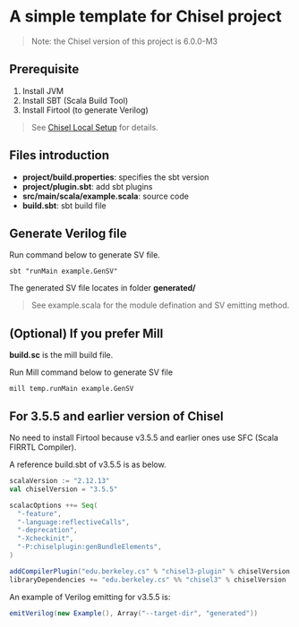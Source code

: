 # A simple template for Chisel project
> Note: the Chisel version of this project is 6.0.0-M3 
## Prerequisite
1. Install JVM
2. Install SBT (Scala Build Tool)
3. Install Firtool (to generate Verilog)

> See [Chisel Local Setup](https://github.com/chipsalliance/chisel/blob/main/SETUP.md) for details.
## Files introduction
- **project/build.properties**: specifies the sbt version
- **project/plugin.sbt**:  add sbt plugins
- **src/main/scala/example.scala**: source code
- **build.sbt**: sbt build file

## Generate Verilog file
Run command below to generate SV file.
```
sbt "runMain example.GenSV"
```
The generated SV file locates in folder **generated/**

> See example.scala for the module defination and SV emitting method.

## (Optional) If you prefer Mill
**build.sc** is the mill build file.

Run Mill command below to generate SV file
```
mill temp.runMain example.GenSV
```
## For 3.5.5 and earlier version of Chisel
No need to install Firtool because v3.5.5 and earlier ones use SFC (Scala FIRRTL Compiler).

A reference build.sbt of v3.5.5 is as below.
```scala
scalaVersion := "2.12.13"
val chiselVersion = "3.5.5"

scalacOptions ++= Seq(
  "-feature",
  "-language:reflectiveCalls",
  "-deprecation",
  "-Xcheckinit",
  "-P:chiselplugin:genBundleElements",
)

addCompilerPlugin("edu.berkeley.cs" % "chisel3-plugin" % chiselVersion cross CrossVersion.full)
libraryDependencies += "edu.berkeley.cs" %% "chisel3" % chiselVersion
```
An example of Verilog emitting for v3.5.5 is:
```scala
emitVerilog(new Example(), Array("--target-dir", "generated"))
```
